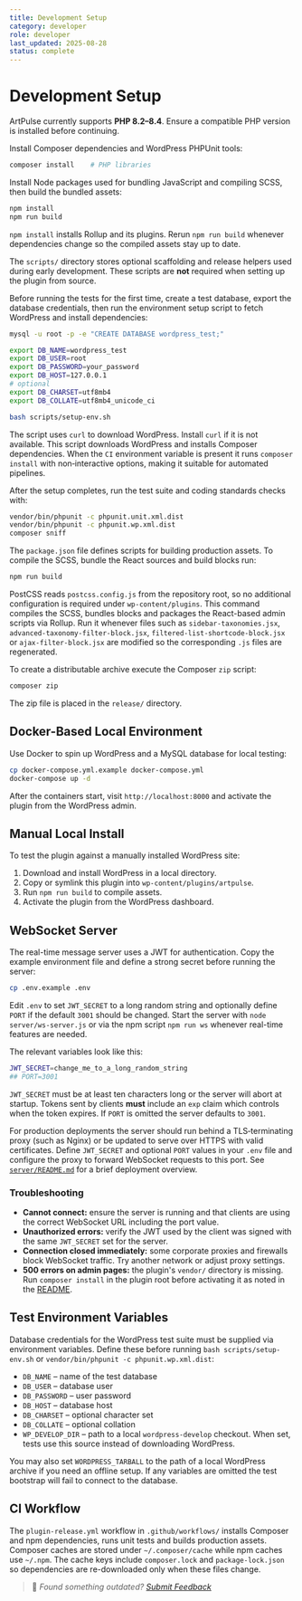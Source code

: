 ```yaml
---
title: Development Setup
category: developer
role: developer
last_updated: 2025-08-28
status: complete
---
```

# Development Setup

ArtPulse currently supports **PHP 8.2–8.4**. Ensure a compatible PHP version is installed before continuing.

Install Composer dependencies and WordPress PHPUnit tools:

```bash
composer install    # PHP libraries
```

Install Node packages used for bundling JavaScript and compiling SCSS, then build the bundled assets:

```bash
npm install
npm run build
```

`npm install` installs Rollup and its plugins. Rerun `npm run build` whenever dependencies change so the compiled assets stay up to date.

The `scripts/` directory stores optional scaffolding and release helpers used during early development. These scripts are **not** required when setting up the plugin from source.

Before running the tests for the first time, create a test database, export the database credentials, then run the environment setup script to fetch WordPress and install dependencies:

```bash
mysql -u root -p -e "CREATE DATABASE wordpress_test;"

export DB_NAME=wordpress_test
export DB_USER=root
export DB_PASSWORD=your_password
export DB_HOST=127.0.0.1
# optional
export DB_CHARSET=utf8mb4
export DB_COLLATE=utf8mb4_unicode_ci

bash scripts/setup-env.sh
```
The script uses `curl` to download WordPress. Install `curl` if it is not available. This script downloads WordPress and installs Composer dependencies. When the `CI` environment variable is present it runs `composer install` with non‑interactive options, making it suitable for automated pipelines.

After the setup completes, run the test suite and coding standards checks with:

```bash
vendor/bin/phpunit -c phpunit.unit.xml.dist
vendor/bin/phpunit -c phpunit.wp.xml.dist
composer sniff
```

The `package.json` file defines scripts for building production assets. To compile the SCSS, bundle the React sources and build blocks run:

```bash
npm run build
```
PostCSS reads `postcss.config.js` from the repository root, so no additional configuration is required under `wp-content/plugins`. This command compiles the SCSS, bundles blocks and packages the React-based admin scripts via Rollup. Run it whenever files such as `sidebar-taxonomies.jsx`, `advanced-taxonomy-filter-block.jsx`, `filtered-list-shortcode-block.jsx` or `ajax-filter-block.jsx` are modified so the corresponding `.js` files are regenerated.

To create a distributable archive execute the Composer `zip` script:

```bash
composer zip
```

The zip file is placed in the `release/` directory.

## Docker-Based Local Environment

Use Docker to spin up WordPress and a MySQL database for local testing:

```bash
cp docker-compose.yml.example docker-compose.yml
docker-compose up -d
```

After the containers start, visit `http://localhost:8000` and activate the
plugin from the WordPress admin.

## Manual Local Install

To test the plugin against a manually installed WordPress site:

1. Download and install WordPress in a local directory.
2. Copy or symlink this plugin into `wp-content/plugins/artpulse`.
3. Run `npm run build` to compile assets.
4. Activate the plugin from the WordPress dashboard.

## WebSocket Server

The real-time message server uses a JWT for authentication. Copy the example environment file and define a strong secret before running the server:

```bash
cp .env.example .env
```

Edit `.env` to set `JWT_SECRET` to a long random string and optionally define `PORT` if the default `3001` should be changed. Start the server with `node server/ws-server.js` or via the npm script `npm run ws` whenever real-time features are needed.

The relevant variables look like this:

```bash
JWT_SECRET=change_me_to_a_long_random_string
## PORT=3001
```

`JWT_SECRET` must be at least ten characters long or the server will abort at startup. Tokens sent by clients **must** include an `exp` claim which controls when the token expires. If `PORT` is omitted the server defaults to `3001`.

For production deployments the server should run behind a TLS‑terminating proxy (such as Nginx) or be updated to serve over HTTPS with valid certificates. Define `JWT_SECRET` and optional `PORT` values in your `.env` file and configure the proxy to forward WebSocket requests to this port. See [`server/README.md`](../server/README.md) for a brief deployment overview.

### Troubleshooting

- **Cannot connect:** ensure the server is running and that clients are using the correct WebSocket URL including the port value.
- **Unauthorized errors:** verify the JWT used by the client was signed with the same `JWT_SECRET` set for the server.
- **Connection closed immediately:** some corporate proxies and firewalls block WebSocket traffic. Try another network or adjust proxy settings.
- **500 errors on admin pages:** the plugin's `vendor/` directory is missing. Run `composer install` in the plugin root before activating it as noted in the [README](../README.md).

## Test Environment Variables

Database credentials for the WordPress test suite must be supplied via environment variables. Define these before running `bash scripts/setup-env.sh` or `vendor/bin/phpunit -c phpunit.wp.xml.dist`:

- `DB_NAME` – name of the test database
- `DB_USER` – database user
- `DB_PASSWORD` – user password
- `DB_HOST` – database host
- `DB_CHARSET` – optional character set
- `DB_COLLATE` – optional collation
- `WP_DEVELOP_DIR` – path to a local `wordpress-develop` checkout. When set, tests use this
  source instead of downloading WordPress.

You may also set `WORDPRESS_TARBALL` to the path of a local WordPress archive if you need an offline setup. If any variables are omitted the test bootstrap will fail to connect to the database.

## CI Workflow

The `plugin-release.yml` workflow in `.github/workflows/` installs Composer and npm dependencies, runs unit tests and builds production assets. Composer caches are stored under `~/.composer/cache` while npm caches use `~/.npm`. The cache keys include `composer.lock` and `package-lock.json` so dependencies are re-downloaded only when these files change.

> 💬 *Found something outdated? [Submit Feedback](feedback.md)*
